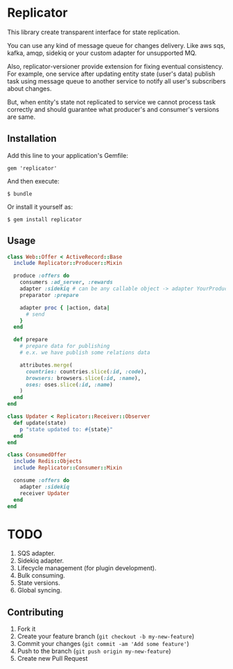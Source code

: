 # Replicator

This library create transparent interface for state replication.

You can use any kind of message queue for changes delivery.
Like aws sqs, kafka, amqp, sidekiq or your custom adapter for unsupported MQ.

Also, replicator-versioner provide extension for fixing eventual consistency.
For example, one service after updating entity state (user's data) publish task
using message queue to another service to notify all user's subscribers about changes.

But, when entity's state not replicated to service we cannot process task correctly and
should guarantee what producer's and consumer's versions are same.

## Installation

Add this line to your application's Gemfile:

    gem 'replicator'

And then execute:

    $ bundle

Or install it yourself as:

    $ gem install replicator

## Usage

```ruby
class Web::Offer < ActiveRecord::Base
  include Replicator::Producer::Mixin

  produce :offers do
    consumers :ad_server, :rewards
    adapter :sidekiq # can be any callable object -> adapter YourProducerImplementation
    preparator :prepare

    adapter proc { |action, data|
      # send
    }
  end

  def prepare
    # prepare data for publishing
    # e.x. we have publish some relations data

    attributes.merge(
      countries: countries.slice(:id, :code),
      browsers: browsers.slice(:id, :name),
      oses: oses.slice(:id, :name)
    )
  end
end

class Updater < Replicator::Receiver::Observer
  def update(state)
    p "state updated to: #{state}"
  end
end

class ConsumedOffer
  include Redis::Objects
  include Replicator::Consumer::Mixin

  consume :offers do
    adapter :sidekiq
    receiver Updater
  end
end

```

# TODO

1. SQS adapter.
2. Sidekiq adapter.
3. Lifecycle management (for plugin development).
4. Bulk consuming.
5. State versions.
6. Global syncing.

## Contributing

1. Fork it
2. Create your feature branch (`git checkout -b my-new-feature`)
3. Commit your changes (`git commit -am 'Add some feature'`)
4. Push to the branch (`git push origin my-new-feature`)
5. Create new Pull Request
